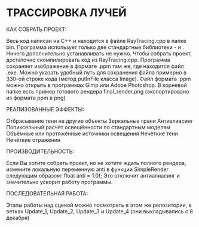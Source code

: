 # ТРАССИРОВКА ЛУЧЕЙ

КАК СОБРАТЬ ПРОЕКТ:

Весь код написан на С++ и находится в файле RayTracing.cpp в папке bin. Программа использует только две стандартные библиотеки - <iostream> и <fstream>. 
Ничего дополнительно устанавливать не нужно. Чтобы собрать проект, достаточно скомпилировать код из RayTracing.cpp.
Программа сохраняет изображение в формате .ppm там же, где находится файл .exe. 
Можно указать удобный путь для сохранения файла примерно в 330-ой строке кода (метод putInFile класса Image).
Файл формата .ppm можно открыть в программах Gimp или Adobe Photoshop.
В корневой папке есть пример готового рендера final_render.png (экспортировано из формата ppm в png)

РЕАЛИЗОВАННЫЕ ЭФФЕКТЫ:

Отбрасывание тени на другие объекты
Зеркальные грани
Антиалиасинг
Попиксельный расчёт освещённости по стандартным моделям
Объёмные или протяжённые источники освещения
Нечёткие тени
Нечёткие отражения

ПРОИЗВОДИТЕЛЬНОСТЬ:

Если Вы хотите собрать проект, но не хотите ждать полного рендера, измените локальную переменную anti в функции SimpleRender следующим образом:
float anti = 1.0f;
Это отключит антиалиасинг и значительно ускорит работу программы.

ПОСЛЕДОВАТЕЛЬНАЯ РАБОТА:

Этапы работы над сценой можно посмотреть в этом же репозитории, в ветках Update_1, Update_2, Update_3 и Update_4
(они выкладывались с 8 декабря)


